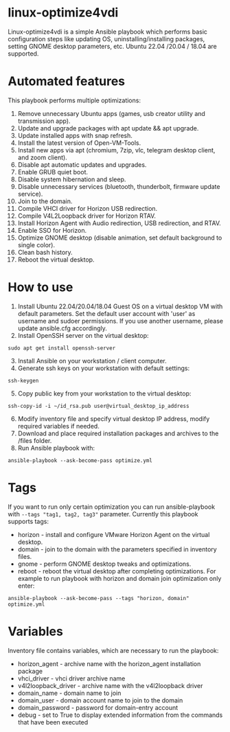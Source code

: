 # linux-optimize4vdi
Linux-optimize4vdi is a simple Ansible playbook which performs basic configuration steps like updating OS, uninstalling/installing packages, setting GNOME desktop parameters, etc. Ubuntu 22.04 /20.04 / 18.04 are supported.

Automated features
==================
This playbook performs multiple optimizations:
1. Remove unnecessary Ubuntu apps (games, usb creator utility and transmission app).
2. Update and upgrade packages with apt update && apt upgrade.
3. Update installed apps with snap refresh.
4. Install the latest version of Open-VM-Tools.
5. Install new apps via apt (chromium, 7zip, vlc, telegram desktop client, and zoom client).
6. Disable apt automatic updates and upgrades.
7. Enable GRUB quiet boot.
8. Disable system hibernation and sleep.
9. Disable unnecessary services (bluetooth, thunderbolt, firmware update service).
10. Join to the domain.
11. Compile VHCI driver for Horizon USB redirection.
12. Compile V4L2Loopback driver for Horizon RTAV.
13. Install Horizon Agent with Audio redirection, USB redirection, and RTAV.
14. Enable SSO for Horizon.
15. Optimize GNOME desktop (disable animation, set default background to single color).
16. Clean bash history.
17. Reboot the virtual desktop.

How to use
==========
1. Install Ubuntu 22.04/20.04/18.04 Guest OS on a virtual desktop VM with default parameters. Set the default user account with 'user' as username and sudoer permissions. If you use another username, please update ansible.cfg accordingly.
2. Install OpenSSH server on the virtual desktop:
```
sudo apt get install openssh-server
```
3. Install Ansible on your workstation / client computer.
4. Generate ssh keys on your workstation with default settings:
```
ssh-keygen
```
5. Copy public key from your workstation to the virtual desktop:
```
ssh-copy-id -i ~/id_rsa.pub user@virtual_desktop_ip_address
```
6. Modify inventory file and specify virtual desktop IP address, modify required variables if needed.
7. Download and place required installation packages and archives to the /files folder.
8. Run Ansible playbook with:
```
ansible-playbook --ask-become-pass optimize.yml
```

Tags
====
If you want to run only certain optimization you can run ansible-playbook with `--tags "tag1, tag2, tag3"` parameter. Currently this playbook supports tags:
- horizon - install and configure VMware Horizon Agent on the virtual desktop.
- domain - join to the domain with the parameters specified in inventory files.
- gnome - perform GNOME desktop tweaks and optimizations.
- reboot - reboot the virtual desktop after completing optimizations.
For example to run playbook with horizon and domain join optimization only enter:
```
ansible-playbook --ask-become-pass --tags "horizon, domain" optimize.yml
```
Variables
=========
Inventory file contains variables, which are necessary to run the playbook:
- horizon_agent - archive name with the horizon_agent installation package
- vhci_driver - vhci driver archive name
- v4l2loopback_driver - archive name with the v4l2loopback driver
- domain_name - domain name to join
- domain_user - domain account name to join to the domain
- domain_password - password for domain-entry account
- debug - set to True to display extended information from the commands that have been executed
